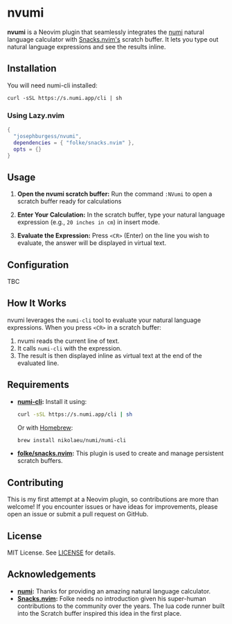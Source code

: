 # nvumi

**nvumi** is a Neovim plugin that seamlessly integrates the [numi](https://github.com/nikolaeu/numi) natural language calculator with [Snacks.nvim's](https://github.com/folke/snacks.nvim/blob/main/docs/scratch.md) scratch buffer. It lets you type out natural language expressions and see the results inline.

## Installation

You will need numi-cli installed:

```
curl -sSL https://s.numi.app/cli | sh
```

### Using Lazy.nvim

```lua
{
  "josephburgess/nvumi",
  dependencies = { "folke/snacks.nvim" },
  opts = {}
}
```

## Usage

1. **Open the nvumi scratch buffer:**
   Run the command `:NVumi` to open a scratch buffer ready for calculations

2. **Enter Your Calculation:**
   In the scratch buffer, type your natural language expression (e.g., `20 inches in cm`) in insert mode.

3. **Evaluate the Expression:**
   Press `<CR>` (Enter) on the line you wish to evaluate, the answer will be displayed in virtual text.

## Configuration

TBC

## How It Works

nvumi leverages the `numi-cli` tool to evaluate your natural language expressions. When you press `<CR>` in a scratch buffer:

1. nvumi reads the current line of text.
2. It calls `numi-cli` with the expression.
3. The result is then displayed inline as virtual text at the end of the evaluated line.

## Requirements

- **[numi-cli](https://github.com/nikolaeu/numi):**
  Install it using:

  ```bash
  curl -sSL https://s.numi.app/cli | sh
  ```

  Or with [Homebrew](https://brew.sh/):

  ```bash
  brew install nikolaeu/numi/numi-cli
  ```

- **[folke/snacks.nvim](https://github.com/folke/snacks.nvim):**
  This plugin is used to create and manage persistent scratch buffers.

## Contributing

This is my first attempt at a Neovim plugin, so contributions are more than welcome! If you encounter issues or have ideas for improvements, please open an issue or submit a pull request on GitHub.

## License

MIT License. See [LICENSE](LICENSE) for details.

## Acknowledgements

- **[numi](https://github.com/nikolaeu/numi):**
  Thanks for providing an amazing natural language calculator.
- **[Snacks.nvim](https://github.com/folke/snacks.nvim):**
  Folke needs no introduction given his super-human contributions to the community over the years. The lua code runner built into the Scratch buffer inspired this idea in the first place.
